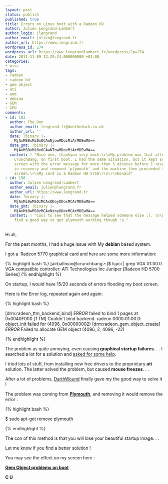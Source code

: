 ```yaml
---
layout: post
status: publish
published: true
title: Errors on Linux boot with a Radeon HD
author: Julien Lengrand-Lambert
author_login: jlengrand
author_email: julien@lengrand.fr
author_url: https://www.lengrand.fr
wordpress_id: 274
wordpress_url: https://www.lengrandlambert.fr/wordpress/?p=274
date: 2011-11-09 12:29:24.000000000 +01:00
categories:
- misc
tags:
- radeon
- radeon hd
- gem object
- ati
- amd
- debian
- GEM
- GPU
comments:
- id: 102
  author: The Don
  author_email: lengrand.fr@dontheduck.co.uk
  author_url: ''
  date: !binary |-
    MjAxMS0xMi0xOCAwNjowMDozMiArMDEwMA==
  date_gmt: !binary |-
    MjAxMS0xMi0xOCAwNTowMDozMiArMDEwMA==
  content: ! "Nice one, thankyou very much.\r\nMy problem was that after installing
    CrunchBang, on first boot, I had the same situation, but it kept scrolling the
    screen with the error message for more than 5 minutes before I reset the machine.\r\nBooted
    in recovery and removed 'plymouth' and the machine then proceeded to the login
    screen.\r\nMy card is a Radeon HD 5750\r\n\r\nDonald"
- id: 198
  author: Julien Lengrand-Lambert
  author_email: julien@lengrand.fr
  author_url: https://www.lengrand.fr
  date: !binary |-
    MjAxMi0wMS0zMCAxODoyODoxMCArMDEwMA==
  date_gmt: !binary |-
    MjAxMi0wMS0zMCAxNzoyODoxMCArMDEwMA==
  content: ! "Cool to see that the message helped someone else ;). \n\nStill couldn't
    find a good way to get plymouth working though :s."
---
```

Hi all,

For the past months, I had a huge issue with My <strong>debian</strong> based system.

I got a  Radeon 5770 graphical card and here are some more information:

{% highlight bash %}
[airballman@crunchbang:~]$ lspci | grep VGA
01:00.0 VGA compatible controller: ATI Technologies Inc Juniper [Radeon HD 5700 Series]
{% endhighlight %}

On startup, I would have 15/20 seconds of errors flooding my boot screen.

Here is the Error log, repeated again and again:

{% highlight bash %}

[drm:radeon_ttm_backend_bind] *ERROR* failed to bind 1 pages at 0x0040F000
[TTM] Couldn't bind backend.
radeon 0000:01:00.0: object_init failed for (4096, 0x00000002)
[drm:radeon_gem_object_create] *ERROR* Failed to allocate GEM object (4096, 2, 4096, -22)

{% endhighlight %}

The problem as quite annoying, even causing<strong> graphical startup failures</strong>. . . I searched a lot for a solution and <a title="cr-fr" href="https://crunchbanglinux-fr.org/forum/viewtopic.php?id=1123" target="_blank">asked for some help</a>.

I tried lots of stuff, from installing new free drivers to the proprietary <strong>ati</strong> solution. The latter solved the problem, but caused<strong> mouse freezes</strong>. . .

After a lot of problems, <a title="darth" href="https://plus.google.com/109434034494027454595" target="_blank">DarthWound</a> finally gave my the good way to solve it !

The problem was coming from <strong><a title="plymouth" href="https://en.wikipedia.org/wiki/Plymouth_(software)" target="_blank">Plymouth</a></strong>, and removing it would remove the error :

{% highlight bash %}

$ sudo apt-get remove plymouth

{% endhighlight %}

The con of this method is that you will lose your beautiful startup image. . .

Let me know if you find a better solution !

You may see the effect on my screen here :

<strong><a href="https://www.youtube.com/watch?v=btXGpa-pqGM">Gem Object problems on boot </a></strong>

<strong>C U </strong>
